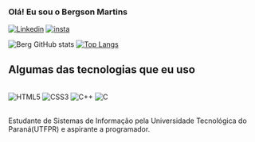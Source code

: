 

### Olá! Eu sou o Bergson Martins

[![Linkedin](https://img.shields.io/badge/LinkedIn-0077B5?style=for-the-badge&logo=linkedin&logoColor=white)](https://www.linkedin.com/in/bergson-juan-888059191/)
[![insta](https://img.shields.io/badge/Instagram-E4405F?style=for-the-badge&logo=instagram&logoColor=white)](https://www.instagram.com/b_juanm/)

![Berg GitHub stats](https://github-readme-stats.vercel.app/api?username=BRGS224&show_icons=true&theme=onedark)
[![Top Langs](https://github-readme-stats.vercel.app/api/top-langs/?username=BRGS224)](https://github.com/BRGS224/github-readme-stats)

## Algumas das tecnologias que eu uso

<div style="display: inline block"><br/>
    <img aling="center" alt="HTML5" src="https://img.shields.io/badge/HTML5-E34F26?style=for-the-badge&logo=html5&logoColor=white"/>
    <img aling="center" alt="CSS3" src="https://img.shields.io/badge/CSS3-1572B6?style=for-the-badge&logo=css3&logoColor=white"/>
    <img aling="center" alt="C++" src="https://img.shields.io/badge/C%2B%2B-00599C?style=for-the-badge&logo=c%2B%2B&logoColor=white"/>
    <img aling="center" alt="C" src="https://img.shields.io/badge/C-00599C?style=for-the-badge&logo=c&logoColor=white"/>
</div><br/>

Estudante de Sistemas de Informação pela Universidade Tecnológica do Paraná(UTFPR) e aspirante a programador.

